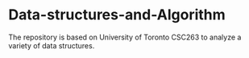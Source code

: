 # Data-structures-and-Algorithm
The repository is based on University of Toronto CSC263 to analyze a variety of data structures.
